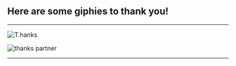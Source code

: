 ## Here are some giphies to thank you!

---

![T.hanks](https://media.giphy.com/media/KJ1f5iTl4Oo7u/giphy-downsized-large.gif)

![thanks partner](https://media.giphy.com/media/l3q2wJsC23ikJg9xe/giphy.gif)

---

